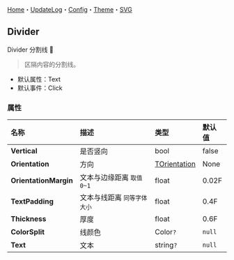 ﻿[Home](../Home.md)・[UpdateLog](../UpdateLog.md)・[Config](../Config.md)・[Theme](../Theme.md)・[SVG](../SVG.md)

## Divider

Divider 分割线 👚

> 区隔内容的分割线。

- 默认属性：Text
- 默认事件：Click

### 属性

名称 | 描述 | 类型 | 默认值 |
:--|:--|:--|:--|
**Vertical** | 是否竖向 | bool | false |
**Orientation** | 方向 | [TOrientation](Enum.md#torientation) | None |
**OrientationMargin** | 文本与边缘距离 `取值 0~1` | float | 0.02F |
**TextPadding** | 文本与线距离 `同等字体大小` | float | 0.4F |
**Thickness** | 厚度 | float | 0.6F |
**ColorSplit** | 线颜色 | Color`?` | `null` |
**Text** | 文本 | string`?` | `null` |